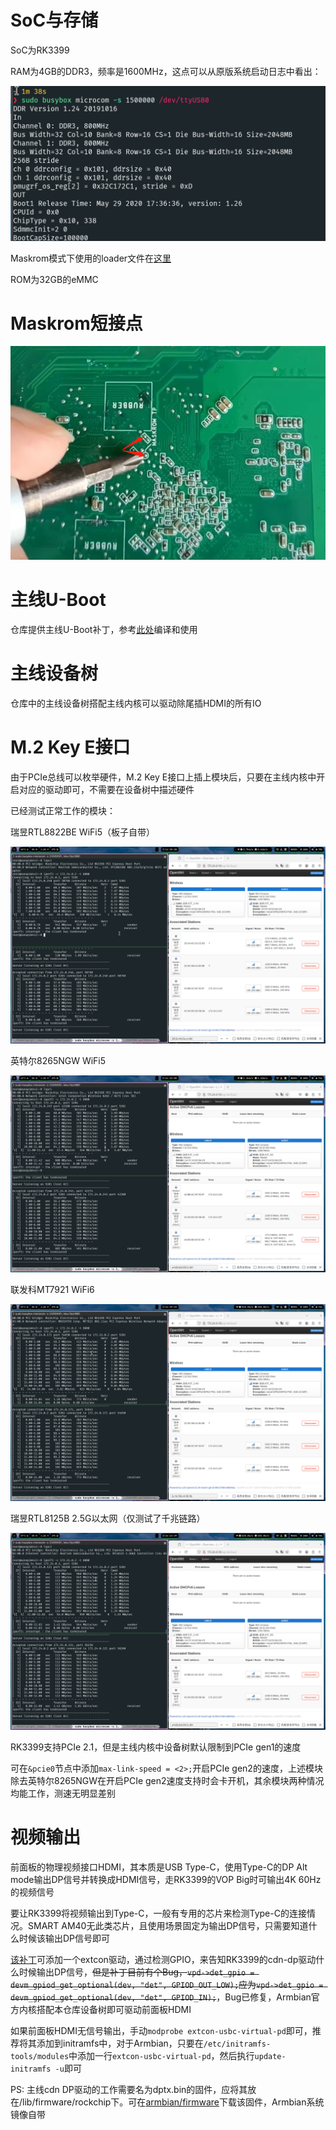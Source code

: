 # SoC与存储

SoC为RK3399

RAM为4GB的DDR3，频率是1600MHz，这点可以从原版系统启动日志中看出：

![boot-log-ddr](pictures/boot-log-ddr.png)

Maskrom模式下使用的loader文件在[这里](https://github.com/retro98boy/tn3399-v3-linux/blob/master/tools/rk3399_loader_v1.30.130.bin)

ROM为32GB的eMMC

# Maskrom短接点

![maskrom-short](pictures/maskrom-short.png)

# 主线U-Boot

仓库提供主线U-Boot补丁，参考[此处](https://github.com/retro98boy/tn3399-v3-linux#%E7%BC%96%E8%AF%91%E4%B8%BB%E7%BA%BFu-boot)编译和使用

# 主线设备树

仓库中的主线设备树搭配主线内核可以驱动除尾插HDMI的所有IO

# M.2 Key E接口

由于PCIe总线可以枚举硬件，M.2 Key E接口上插上模块后，只要在主线内核中开启对应的驱动即可，不需要在设备树中描述硬件

已经测试正常工作的模块：

瑞昱RTL8822BE WiFi5（板子自带）

![boot-log-ddr](pictures/m2-rtl8822be.png)

英特尔8265NGW WiFi5

![boot-log-ddr](pictures/m2-8265ngw.png)

联发科MT7921 WiFi6

![boot-log-ddr](pictures/m2-mt7921.png)

瑞昱RTL8125B 2.5G以太网（仅测试了千兆链路）

![boot-log-ddr](pictures/m2-rtl8125b.png)

RK3399支持PCIe 2.1，但是主线内核中设备树默认限制到PCIe gen1的速度

可在`&pcie0`节点中添加`max-link-speed = <2>;`开启PCIe gen2的速度，上述模块除去英特尔8265NGW在开启PCIe gen2速度支持时会卡开机，其余模块两种情况均能工作，测速无明显差别

# 视频输出

前面板的物理视频接口HDMI，其本质是USB Type-C，使用Type-C的DP Alt mode输出DP信号并转换成HDMI信号，走RK3399的VOP Big时可输出4K 60Hz的视频信号

要让RK3399将视频输出到Type-C，一般有专用的芯片来检测Type-C的连接情况。SMART AM40无此类芯片，且使用场景固定为输出DP信号，只需要知道什么时候该输出DP信号即可

[该补丁](https://github.com/armbian/build/blob/main/patch/kernel/archive/rockchip64-6.12/general-add-miniDP-virtual-extcon.patch)可添加一个extcon驱动，通过检测GPIO，来告知RK3399的cdn-dp驱动什么时候输出DP信号，~~但是补丁目前有个Bug，`vpd->det_gpio = devm_gpiod_get_optional(dev, "det", GPIOD_OUT_LOW);`应为`vpd->det_gpio = devm_gpiod_get_optional(dev, "det", GPIOD_IN);`~~，Bug已修复，Armbian官方内核搭配本仓库设备树即可驱动前面板HDMI


如果前面板HDMI无信号输出，手动`modprobe extcon-usbc-virtual-pd`即可，推荐将其添加到initramfs中，对于Armbian，只要在`/etc/initramfs-tools/modules`中添加一行`extcon-usbc-virtual-pd`，然后执行`update-initramfs -u`即可

PS: 主线cdn DP驱动的工作需要名为dptx.bin的固件，应将其放在/lib/firmware/rockchip下。可在[armbian/firmware](https://github.com/armbian/firmware)下载该固件，Armbian系统镜像自带
